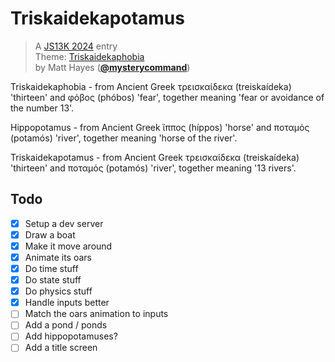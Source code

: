 # Triskaidekapotamus

> A [JS13K 2024](https://2024.js13kgames.com) entry<br />
> Theme: [Triskaidekaphobia](https://medium.com/js13kgames/js13kgames-2024-start-and-theme-announcement-5d734f77da68)<br />
> by Matt Hayes (**[@mysterycommand](https://github.com/mysterycommand)**)

Triskaidekaphobia - from Ancient Greek τρεισκαίδεκα (treiskaídeka) 'thirteen' and φόβος (phóbos) 'fear', together meaning 'fear or avoidance of the number 13'.

Hippopotamus - from Ancient Greek ἵππος (híppos) 'horse' and ποταμός (potamós) 'river', together meaning 'horse of the river'.

Triskaidekapotamus - from Ancient Greek τρεισκαίδεκα (treiskaídeka) 'thirteen' and ποταμός (potamós) 'river', together meaning '13 rivers'.

## Todo

- [x] Setup a dev server
- [x] Draw a boat
- [x] Make it move around
- [x] Animate its oars
- [x] Do time stuff
- [x] Do state stuff
- [x] Do physics stuff
- [x] Handle inputs better
- [ ] Match the oars animation to inputs
- [ ] Add a pond / ponds
- [ ] Add hippopotamuses?
- [ ] Add a title screen
